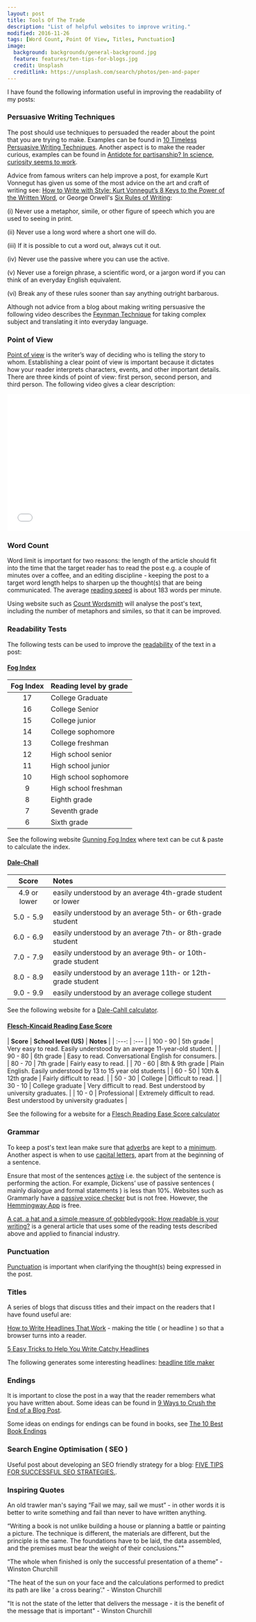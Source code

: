 ```yaml
---
layout: post
title: Tools Of The Trade
description: "List of helpful websites to improve writing."
modified: 2016-11-26
tags: [Word Count, Point Of View, Titles, Punctuation]
image:
  background: backgrounds/general-background.jpg
  feature: features/ten-tips-for-blogs.jpg
  credit: Unsplash
  creditlink: https://unsplash.com/search/photos/pen-and-paper
---
```


I have found the following information useful in improving the readability of my posts:

### Persuasive Writing Techniques

The post should use techniques to persuaded the reader about the point that you are trying to make. Examples can be found in [10 Timeless Persuasive Writing Techniques](https://copyblogger.com/persuasive-writing/). Another aspect is to make the reader curious, examples can be found in [Antidote for partisanship? In science, curiosity seems to work](https://news.yale.edu/2017/01/26/antidote-partisanship-science-curiosity-seems-work).

Advice from famous writers can help improve a post, for example Kurt Vonnegut has given us some of the most advice on the art and craft of writing see: [How to Write with Style: Kurt Vonnegut’s 8 Keys to the Power of the Written Word](https://www.themarginalian.org/2013/01/14/how-to-write-with-style-kurt-vonnegut/), or George Orwell's [Six Rules of Writing](https://infusion.media/blog/george-orwells-six-rules-for-writing/):

(i) Never use a metaphor, simile, or other figure of speech which you are used to seeing in print. <br>

(ii) Never use a long word where a short one will do. <br>

(iii) If it is possible to cut a word out, always cut it out. <br>

(iv) Never use the passive where you can use the active. <br>

(v) Never use a foreign phrase, a scientific word, or a jargon word if you can think of an everyday English equivalent. <br>

(vi) Break any of these rules sooner than say anything outright barbarous.

Although not advice from a blog about making writing persuasive the following video describes the [Feynman Technique](https://www.youtube.com/watch?v=q-16DPh_VWw) for taking complex subject and translating it into everyday language.

### Point of View

[Point of view](https://grammar.collinsdictionary.com/easy-learning/what-is-the-first-person-the-second-person-and-the-third-person-in-english) is the writer’s way of deciding who is telling the story to whom. Establishing a clear point of view is important because it dictates how your reader interprets characters, events, and other important details. There are three kinds of point of view: first person, second person, and third person. The following video gives a clear description: <br>

<iframe width="560" height="315" src="//www.youtube.com/embed/iFaaNuA9LKA?enablejsapi=1&origin=http://dtinblack.github.io/"  frameborder="0"></iframe>

### Word Count

Word limit is important for two reasons: the length of the article should fit into the time that the target reader has to read the post e.g. a couple of minutes over a coffee, and an editing discipline - keeping the post to a target word length helps to sharpen up the thought(s) that are being communicated. The average [reading speed](https://wordsrated.com/reading-speed-statistics/) is about 183 words per minute.   

Using website such as [Count Wordsmith](https://countwordsworth.com/) will analyse the post's text, including the number of metaphors and similes, so that it can be improved.

### Readability Tests

The following tests can be used to improve the [readability](https://readable.com/readability/new-dale-chall-readability-formula/) of the text in a post:

#### [Fog Index](https://en.wikipedia.org/wiki/Gunning_fog_index)

| <b>Fog Index</b> | <b>Reading level by grade</b> |
| :---: | :--- |
| 17   |  College Graduate     |  
| 16   |  College Senior  |
|15	|College junior|
|14	|College sophomore|
|13	|College freshman|
|12	|High school senior|
|11	|High school junior|
|10	|High school sophomore|
|9	|High school freshman|
|8	|Eighth grade|
|7	|Seventh grade|
|6	|Sixth grade|

See the following website [Gunning Fog Index](http://gunning-fog-index.com/) where text can be cut & paste to calculate the index.


#### [Dale-Chall](https://en.wikipedia.org/wiki/Dale%E2%80%93Chall_readability_formula)


| <b>Score</b> | <b>Notes</b> |
| :---: | :--- |
| 4.9 or lower| easily understood by an average 4th-grade student or lower  |  
| 5.0 - 5.9 | easily understood by an average 5th- or 6th-grade student |
| 6.0 - 6.9	| easily understood by an average 7th- or 8th-grade student |
| 7.0 - 7.9 | easily understood by an average 9th- or 10th-grade student |
| 8.0 - 8.9 | easily understood by an average 11th- or 12th-grade student |
| 9.0 - 9.9	| easily understood by an average college student |

See the following website for a [Dale-Cahll calculator](https://app.readable.com/text/dalechall/).

#### [Flesch-Kincaid Reading Ease Score](https://en.wikipedia.org/wiki/Flesch%E2%80%93Kincaid_readability_tests)

| <b>Score</b> | <b>School level (US)</b> | <b>Notes</b> |
| :---: | :--- |
| 100 - 90 | 5th grade | Very easy to read. Easily understood by an average 11-year-old student. |
| 90 - 80  | 6th grade | Easy to read. Conversational English for consumers. |  
| 80 - 70  | 7th grade | Fairly easy to read. |
| 70 - 60  | 8th & 9th grade | Plain English. Easily understood by 13 to 15 year old students |
| 60 - 50  | 10th & 12th grade | Fairly difficult to read. |
| 50 - 30  | College | Difficult to read. |
| 30 - 10  | College graduate | Very difficult to read. Best understood by university graduates. |
| 10 - 0   | Professional | Extremely difficult to read. Best understood by university graduates |

See the following for a website for a [Flesch Reading Ease Score calculator](https://goodcalculators.com/flesch-kincaid-calculator/)


### Grammar

To keep a post's text lean make sure that [adverbs](https://www.yourdictionary.com/articles/adverbs-list-printable) are kept to a [minimum](https://writetodone.com/shoot-adverbs/). Another aspect is when to use [capital letters](https://www.skillsyouneed.com/write/capital-letters.html), apart from at the beginning of a sentence.

Ensure that most of the sentences [active](https://www.theschoolrun.com/what-are-active-and-passive-sentences) i.e. the subject of the sentence is performing the action. For example, Dickens’ use of passive sentences ( mainly dialogue and formal statements ) is less than 10%. Websites such as Grammarly have a [passive voice checker](https://www.grammarly.com/passive-voice-checker) but is not free. However, the [Hemmingway App](https://hemingwayapp.com/) is free.

[A cat, a hat and a simple measure of gobbledygook: How readable is your writing?](https://bankunderground.co.uk/2016/10/04/a-cat-a-hat-and-a-simple-measure-of-gobbledygook-how-readable-is-your-writing/#more-2108) is a general article that uses some of the reading tests described above and applied to financial industry.

### Punctuation

[Punctuation](https://www.skillsyouneed.com/write/punctuation1.html) is important when clarifying the thought(s) being expressed in the post.

### Titles

A series of blogs that discuss titles and their impact on the readers that I have found useful are:

[How to Write Headlines That Work](https://copyblogger.com/how-to-write-headlines-that-work/) - making the title ( or headline ) so that a browser turns into a reader.

[5 Easy Tricks to Help You Write Catchy Headlines](https://goinswriter.com/catchy-headlines/)

The following generates some interesting headlines: [headline title maker](https://www.portent.com/tools/title-maker/)

### Endings

It is important to close the post in a way that the reader remembers what you have written about. Some ideas can be found in [9 Ways to Crush the End of a Blog Post](https://blog.hubspot.com/marketing/how-to-end-blog-post).

Some ideas on endings for endings can be found in books, see [The 10 Best Book Endings](https://www.publishersweekly.com/pw/by-topic/industry-news/tip-sheet/article/56760-the-10-best-book-endings.html)

### Search Engine Optimisation ( SEO )

Useful post about developing an SEO friendly strategy for a blog: [FIVE TIPS FOR SUCCESSFUL SEO STRATEGIES.](https://www.transformcommunications.co.uk/post/five-tips-for-successful-seo-strategies).

### Inspiring Quotes

An old trawler man's saying “Fail we may, sail we must” - in other words it is better to write something and fail than never to have written anything.

“Writing a book is not unlike building a house or planning a battle or painting a picture. The technique is different, the materials are different, but the principle is the same. The foundations have to be laid, the data assembled, and the premises must bear the weight of their conclusions.""

“The whole when finished is only the successful presentation of a theme” - Winston Churchill


"The heat of the sun on your face and the calculations performed to predict its path are like ‘ a cross bearing’." - Winston Churchill


"It is not the state of the letter that delivers the message - it is the benefit of the message that is important" - Winston Churchill
